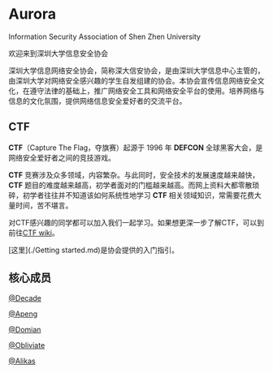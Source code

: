 # Aurora
 Information Security Association of Shen Zhen University

欢迎来到深圳大学信息安全协会

深圳大学信息网络安全协会，简称深大信安协会，是由深圳大学信息中心主管的，由深圳大学对网络安全感兴趣的学生自发组建的协会。本协会宣传信息网络安全文化，在遵守法律的基础上，推广网络安全工具和网络安全平台的使用。培养网络与信息的文化氛围，提供网络信息安全爱好者的交流平台。

## CTF

**CTF**（Capture The Flag，夺旗赛）起源于 1996 年 **DEFCON** 全球黑客大会，是网络安全爱好者之间的竞技游戏。

**CTF** 竞赛涉及众多领域，内容繁杂。与此同时，安全技术的发展速度越来越快，**CTF** 题目的难度越来越高，初学者面对的门槛越来越高。而网上资料大都零散琐碎，初学者往往并不知道该如何系统性地学习 **CTF** 相关领域知识，常需要花费大量时间，苦不堪言。

对CTF感兴趣的同学都可以加入我们一起学习。如果想更深一步了解CTF，可以到前往[CTF wiki](https://ctf-wiki.github.io/ctf-wiki/)。

[这里](./Getting started.md)是协会提供的入门指引。

## 核心成员

[@Decade](https://wulidecade.cn/)

[@Apeng](https://apeng.fun)

[@Domian](https://blog.52szu.tech/)

[@Obliviate](https://cp32.github.io/)

[@Alikas](https://alikas.cf/)